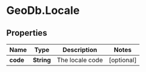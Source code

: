 # GeoDb.Locale

## Properties
Name | Type | Description | Notes
------------ | ------------- | ------------- | -------------
**code** | **String** | The locale code | [optional] 


